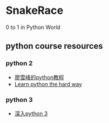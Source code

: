 # SnakeRace
0 to 1 in Python World

## python course resources

### python 2 
* [廖雪峰的python教程](http://www.liaoxuefeng.com/wiki/001374738125095c955c1e6d8bb493182103fac9270762a000)
* [Learn python the hard way](http://learnpythonthehardway.org/book/)

### python 3
* [深入python 3](http://woodpecker.org.cn/diveintopython3/index.html)
